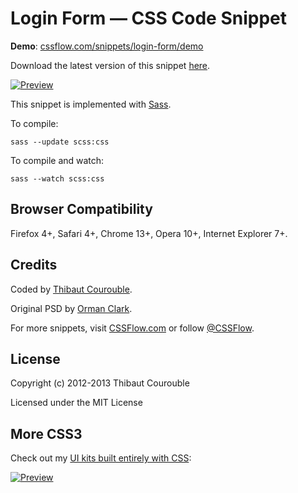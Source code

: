 # Login Form — CSS Code Snippet

**Demo**: [cssflow.com/snippets/login-form/demo](http://www.cssflow.com/snippets/login-form/demo)

Download the latest version of this snippet [here](http://www.cssflow.com/snippets/login-form.zip).

[![Preview](http://cdn.cssflow.com/snippets/login-form/preview-580.png)](http://www.cssflow.com/snippets/login-form)

This snippet is implemented with [Sass](https://github.com/nex3/sass).

To compile:

`sass --update scss:css`

To compile and watch:

`sass --watch scss:css`

## Browser Compatibility

Firefox 4+, Safari 4+, Chrome 13+, Opera 10+, Internet Explorer 7+.

## Credits

Coded by [Thibaut Courouble](http://thibaut.me).

Original PSD by [Orman Clark](http://www.premiumpixels.com/freebies/clean-simple-login-form-psd/).

For more snippets, visit [CSSFlow.com](http://www.cssflow.com) or follow [@CSSFlow](https://twitter.com/CSSFlow).

## License

Copyright (c) 2012-2013 Thibaut Courouble

Licensed under the MIT License

## More CSS3

Check out my [UI kits built entirely with CSS](http://www.cssflow.com/ui-kits):

[![Preview](http://cdn.cssflow.com/kits/all_kits_preview_850.png)](http://www.cssflow.com/ui-kits)
